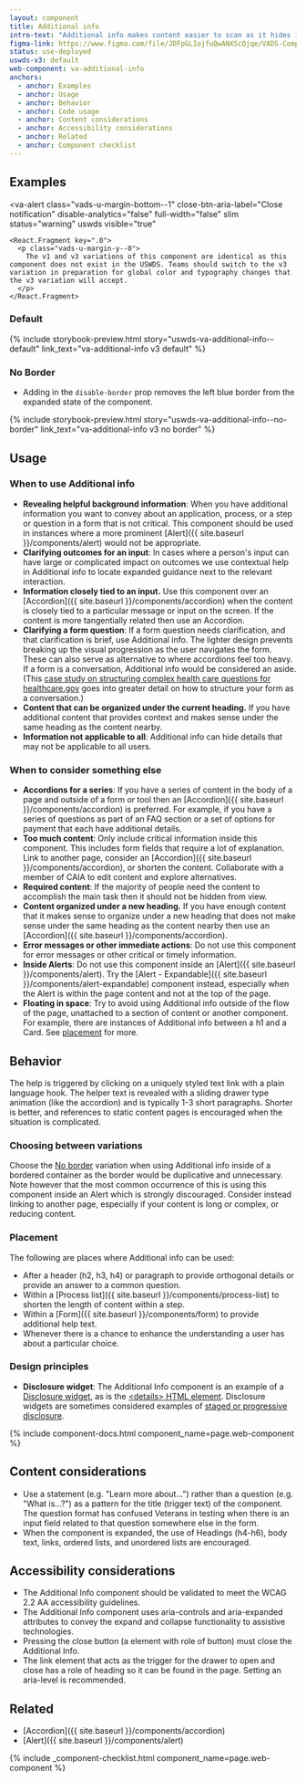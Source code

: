 ```yaml
---
layout: component
title: Additional info
intro-text: "Additional info makes content easier to scan as it hides information that may not be applicable to all users or situations. We use the Additional info component to situate plain language help at the point of the process where it is most relevant."
figma-link: https://www.figma.com/file/JDFpGLIojfuQwANXScQjqe/VADS-Component-Examples?type=design&node-id=1350%3A22760&mode=design&t=TiJHClaf3VQ6wU6B-1
status: use-deployed
uswds-v3: default
web-component: va-additional-info
anchors:
  - anchor: Examples
  - anchor: Usage
  - anchor: Behavior
  - anchor: Code usage
  - anchor: Content considerations
  - anchor: Accessibility considerations
  - anchor: Related
  - anchor: Component checklist
---
```


## Examples

<va-alert
    class="vads-u-margin-bottom--1"
    close-btn-aria-label="Close notification"
    disable-analytics="false"
    full-width="false"
    slim
    status="warning"
    uswds
    visible="true"
  >
    <React.Fragment key=".0">
      <p class="vads-u-margin-y--0">
        The v1 and v3 variations of this component are identical as this component does not exist in the USWDS. Teams should switch to the v3 variation in preparation for global color and typography changes that the v3 variation will accept. 
      </p>
    </React.Fragment>
  </va-alert>

### Default

{% include storybook-preview.html  story="uswds-va-additional-info--default" link_text="va-additional-info v3 default" %}

### No Border

* Adding in the `disable-border` prop removes the left blue border from the expanded state of the component.

{% include storybook-preview.html story="uswds-va-additional-info--no-border" link_text="va-additional-info v3 no border" %}

## Usage

### When to use Additional info

* **Revealing helpful background information**: When you have additional information you want to convey about an application, process, or a step or question in a form that is not critical. This component should be used in instances where a more prominent [Alert]({{ site.baseurl }}/components/alert) would not be appropriate.
* **Clarifying outcomes for an input**: In cases where a person's input can have large or complicated impact on outcomes we use contextual help in Additional info to locate expanded guidance next to the relevant interaction.
* **Information closely tied to an input.** Use this component over an [Accordion]({{ site.baseurl }}/components/accordion) when the content is closely tied to a particular message or input on the screen. If the content is more tangentially related then use an Accordion.
* **Clarifying a form question**: If a form question needs clarification, and that clarification is brief, use Additional info. The lighter design prevents breaking up the visual progression as the user navigates the form. These can also serve as alternative to where accordions feel too heavy. If a form is a conversation, Additional info would be considered an aside. (This <a href="https://blog.navapbc.com/structuring-a-complex-eligibility-form-for-healthcare-gov-37d79a5ad6">case study on structuring complex health care questions for healthcare.gov</a> goes into greater detail on how to structure your form as a conversation.)
* **Content that can be organized under the current heading.** If you have additional content that provides context and makes sense under the same heading as the content nearby.
* **Information not applicable to all**: Additional info can hide details that may not be applicable to all users.

### When to consider something else

* **Accordions for a series**: If you have a series of content in the body of a page and outside of a form or tool then an [Accordion]({{ site.baseurl }}/components/accordion) is preferred. For example, if you have a series of questions as part of an FAQ section or a set of options for payment that each have additional details.
* **Too much content**: Only include critical information inside this component. This includes form fields that require a lot of explanation. Link to another page, consider an [Accordion]({{ site.baseurl }}/components/accordion), or shorten the content. Collaborate with a member of CAIA to edit content and explore alternatives.
* **Required content**: If the majority of people need the content to accomplish the main task then it should not be hidden from view.
* **Content organized under a new heading.** If you have enough content that it makes sense to organize under a new heading that does not make sense under the same heading as the content nearby then use an [Accordion]({{ site.baseurl }}/components/accordion).
* **Error messages or other immediate actions**: Do not use this component for error messages or other critical or timely information.
* **Inside Alerts**: Do not use this component inside an [Alert]({{ site.baseurl }}/components/alert). Try the [Alert - Expandable]({{ site.baseurl }}/components/alert-expandable) component instead, especially when the Alert is within the page content and not at the top of the page.
* **Floating in space**: Try to avoid using Additional info outside of the flow of the page, unattached to a section of content or another component. For example, there are instances of Additional info between a h1 and a Card. See [placement](#placement) for more.

## Behavior

The help is triggered by clicking on a uniquely styled text link with a plain language hook. The helper text is revealed with a sliding drawer type animation (like the accordion) and is typically 1-3 short paragraphs. Shorter is better, and references to static content pages is encouraged when the situation is complicated.

### Choosing between variations

Choose the [No border](#no-border) variation when using Additional info inside of a bordered container as the border would be duplicative and unnecessary. Note however that the most common occurrence of this is using this component inside an Alert which is strongly discouraged. Consider instead linking to another page, especially if your content is long or complex, or reducing content.

### Placement

The following are places where Additional info can be used:

* After a header (h2, h3, h4) or paragraph to provide orthogonal details or provide an answer to a common question.
* Within a [Process list]({{ site.baseurl }}/components/process-list) to shorten the length of content within a step.
* Within a [Form]({{ site.baseurl }}/components/form) to provide additional help text.
* Whenever there is a chance to enhance the understanding a user has about a particular choice.

### Design principles

* **Disclosure widget**: The Additional Info component is an example of a [Disclosure widget](https://en.wikipedia.org/wiki/Disclosure_widget), as is the [&lt;details&gt; HTML element](https://developer.mozilla.org/en-US/docs/Web/HTML/Element/details). Disclosure widgets are sometimes considered examples of [staged or progressive disclosure](https://www.nngroup.com/articles/progressive-disclosure/).

{% include component-docs.html component_name=page.web-component %}

## Content considerations

* Use a statement (e.g. "Learn more about...") rather than a question (e.g. "What is...?") as a pattern for the title (trigger text) of the component. The question format has confused Veterans in testing when there is an input field related to that question somewhere else in the form. 
* When the component is expanded, the use of Headings (h4-h6), body text, links, ordered lists, and unordered lists are encouraged.

## Accessibility considerations

* The Additional Info component should be validated to meet the WCAG 2.2 AA accessibility guidelines.
* The Additional Info component uses aria-controls and aria-expanded attributes to convey the expand and collapse functionality to assistive technologies.
* Pressing the close button (a element with role of button) must close the Additional Info.
* The link element that acts as the trigger for the drawer to open and close has a role of heading so it can be found in the page. Setting an aria-level is recommended.

## Related

* [Accordion]({{ site.baseurl }}/components/accordion)
* [Alert]({{ site.baseurl }}/components/alert)

{% include _component-checklist.html component_name=page.web-component %}
